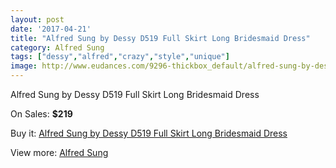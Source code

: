 ```yaml
---
layout: post
date: '2017-04-21'
title: "Alfred Sung by Dessy D519 Full Skirt Long Bridesmaid Dress"
category: Alfred Sung
tags: ["dessy","alfred","crazy","style","unique"]
image: http://www.eudances.com/9296-thickbox_default/alfred-sung-by-dessy-d519-full-skirt-long-bridesmaid-dress.jpg
---
```

Alfred Sung by Dessy D519 Full Skirt Long Bridesmaid Dress

On Sales: **$219**
<a href="https://www.eudances.com/en/alfred-sung/3110-alfred-sung-by-dessy-d519-full-skirt-long-bridesmaid-dress.html"><amp-img layout="responsive" width="600" height="600" src="//www.eudances.com/9296-thickbox_default/alfred-sung-by-dessy-d519-full-skirt-long-bridesmaid-dress.jpg" alt="Alfred Sung by Dessy D519 Full Skirt Long Bridesmaid Dress 0" /></a>
<a href="https://www.eudances.com/en/alfred-sung/3110-alfred-sung-by-dessy-d519-full-skirt-long-bridesmaid-dress.html"><amp-img layout="responsive" width="600" height="600" src="//www.eudances.com/9299-thickbox_default/alfred-sung-by-dessy-d519-full-skirt-long-bridesmaid-dress.jpg" alt="Alfred Sung by Dessy D519 Full Skirt Long Bridesmaid Dress 1" /></a>
<a href="https://www.eudances.com/en/alfred-sung/3110-alfred-sung-by-dessy-d519-full-skirt-long-bridesmaid-dress.html"><amp-img layout="responsive" width="600" height="600" src="//www.eudances.com/9298-thickbox_default/alfred-sung-by-dessy-d519-full-skirt-long-bridesmaid-dress.jpg" alt="Alfred Sung by Dessy D519 Full Skirt Long Bridesmaid Dress 2" /></a>
<a href="https://www.eudances.com/en/alfred-sung/3110-alfred-sung-by-dessy-d519-full-skirt-long-bridesmaid-dress.html"><amp-img layout="responsive" width="600" height="600" src="//www.eudances.com/9297-thickbox_default/alfred-sung-by-dessy-d519-full-skirt-long-bridesmaid-dress.jpg" alt="Alfred Sung by Dessy D519 Full Skirt Long Bridesmaid Dress 3" /></a>

Buy it: [Alfred Sung by Dessy D519 Full Skirt Long Bridesmaid Dress](https://www.eudances.com/en/alfred-sung/3110-alfred-sung-by-dessy-d519-full-skirt-long-bridesmaid-dress.html "Alfred Sung by Dessy D519 Full Skirt Long Bridesmaid Dress")

View more: [Alfred Sung](https://www.eudances.com/en/52-alfred-sung "Alfred Sung")